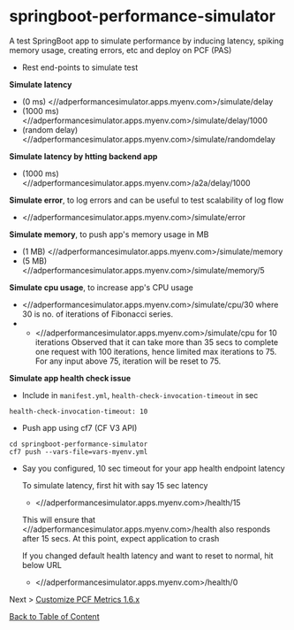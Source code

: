 # springboot-performance-simulator
A test SpringBoot app to simulate performance by inducing latency, spiking memory usage, creating errors, etc and deploy on PCF (PAS)

* Rest end-points to simulate test

__Simulate latency__

* (0 ms) <//adperformancesimulator.apps.myenv.com>/simulate/delay
* (1000 ms) <//adperformancesimulator.apps.myenv.com>/simulate/delay/1000
* (random delay) <//adperformancesimulator.apps.myenv.com>/simulate/randomdelay


__Simulate latency by htting backend app__

* (1000 ms) <//adperformancesimulator.apps.myenv.com>/a2a/delay/1000

__Simulate error__, to log errors and can be useful to test scalability of log flow

* <//adperformancesimulator.apps.myenv.com>/simulate/error

__Simulate memory__, to push app's memory usage in MB

* (1 MB) <//adperformancesimulator.apps.myenv.com>/simulate/memory
* (5 MB) <//adperformancesimulator.apps.myenv.com>/simulate/memory/5

__Simulate cpu usage__, to increase app's CPU usage

* <//adperformancesimulator.apps.myenv.com>/simulate/cpu/30 where 30 is no. of iterations of Fibonacci series.
* * <//adperformancesimulator.apps.myenv.com>/simulate/cpu for 10 iterations
Observed that it can take more than 35 secs to complete one request with 100 iterations, hence limited max iterations to 75. For any input above 75, iteration will be reset to 75.


__Simulate app health check issue__

 * Include in `manifest.yml`, `health-check-invocation-timeout` in sec

 ```
 health-check-invocation-timeout: 10
 ```

 * Push app using cf7 (CF V3 API)

 ```
 cd springboot-performance-simulator
 cf7 push --vars-file=vars-myenv.yml
 ```

 * Say you configured, 10 sec timeout for your app health endpoint latency

	 To simulate latency, first hit with say 15 sec latency

	 * <//adperformancesimulator.apps.myenv.com>/health/15

	 This will ensure that <//adperformancesimulator.apps.myenv.com>/health also responds after 15 secs. At this point, expect application to crash

	 If you changed default health latency and want to reset to normal, hit below URL

	 * <//adperformancesimulator.apps.myenv.com>/health/0

 Next > [Customize PCF Metrics 1.6.x](pas-metrics/customize-pcf-metrics-1-6.md)

 [Back to Table of Content](README.md)
